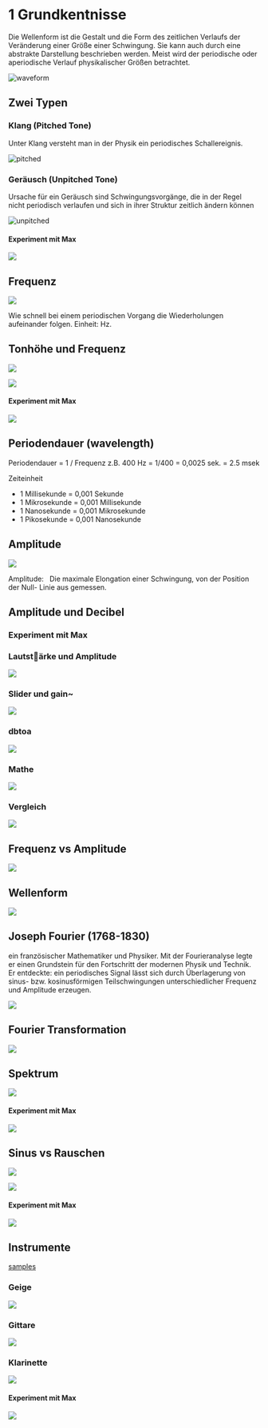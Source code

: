 # 1 Grundkentnisse
 
Die Wellenform ist die Gestalt und die Form des zeitlichen Verlaufs der Veränderung einer Größe einer Schwingung. Sie kann auch durch eine abstrakte Darstellung beschrieben werden. Meist wird der periodische oder aperiodische Verlauf physikalischer Größen betrachtet.

![waveform](K1/waveform.png)

## Zwei Typen

### Klang (Pitched Tone)
Unter Klang versteht man in der Physik ein periodisches Schallereignis.

![pitched](K1/pitched.png)

### Geräusch (Unpitched Tone)
Ursache für ein Geräusch sind Schwingungsvorgänge, die in der Regel nicht periodisch verlaufen und sich in ihrer Struktur zeitlich ändern können

![unpitched](K1/unpitch.png)

#### Experiment mit Max

![](K1/plot.png)


## Frequenz
![](K1/freq.png)

Wie schnell bei einem periodischen Vorgang die Wiederholungen aufeinander folgen. Einheit: Hz.

## Tonhöhe und Frequenz

![](K1/logfreq.png)

![](K1/pitch.png)

#### Experiment mit Max

![](K1/midiscale.png)

## Periodendauer (wavelength)

Periodendauer = 1 / Frequenz
z.B. 400 Hz = 1/400 = 0,0025 sek. = 2.5 msek

Zeiteinheit

- 1 Millisekunde = 0,001 Sekunde
- 1 Mikrosekunde = 0,001 Millisekunde
- 1 Nanosekunde = 0,001 Mikrosekunde 
- 1 Pikosekunde = 0,001 Nanosekunde

## Amplitude

![](K1/amp.png)

Amplitude:  
Die maximale Elongation einer Schwingung, von der Position der Null- Linie aus gemessen.

## Amplitude und Decibel

### Experiment mit Max

### Lautst￿ärke und Amplitude
![](K1/AMP1.png)

### Slider und gain~
![](K1/AMP2.png)

### dbtoa
![](K1/AMP3.png)

### Mathe
![](K1/AMP4.png)

### Vergleich
![](K1/AMP5.png)


## Frequenz vs Amplitude

![](K1/freq_vs_amp.png)

## Wellenform

![](K1/waveform_dif.png)

## Joseph Fourier (1768-1830)

ein französischer Mathematiker und Physiker. Mit der Fourieranalyse legte er einen Grundstein für den Fortschritt der modernen Physik und Technik.
Er entdeckte: ein periodisches Signal lässt sich durch Überlagerung von sinus- bzw. kosinusförmigen Teilschwingungen unterschiedlicher Frequenz und Amplitude erzeugen.

![](K1/fourier.png)

## Fourier Transformation

![](K1/ft.png)

## Spektrum

![](K1/spectrum.png)

#### Experiment mit Max
![](K1/spectroscope.png)

## Sinus vs Rauschen

![](K1/sine.png)

![](K1/wn.png)

#### Experiment mit Max
![](K1/sine_noise.png)

## Instrumente

[samples](K1/instruments.zip)

### Geige
![](K1/vl.png)

### Gittare
![](K1/guitar.png)

### Klarinette
![](K1/cl.png)

#### Experiment mit Max
![](K1/instrument_analysis.png)

